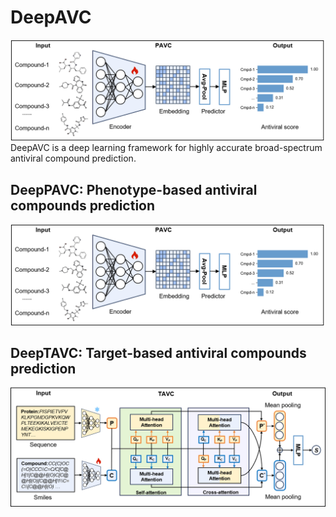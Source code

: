 # DeepAVC 
![Overview](DeepPAVC.png)
DeepAVC is a deep learning framework for highly accurate broad-spectrum antiviral compound prediction.




## DeepPAVC: Phenotype-based antiviral compounds prediction
![Overview](DeepPAVC.png)

## DeepTAVC: Target-based antiviral compounds prediction
![Overview](DeepTAVC.png)



